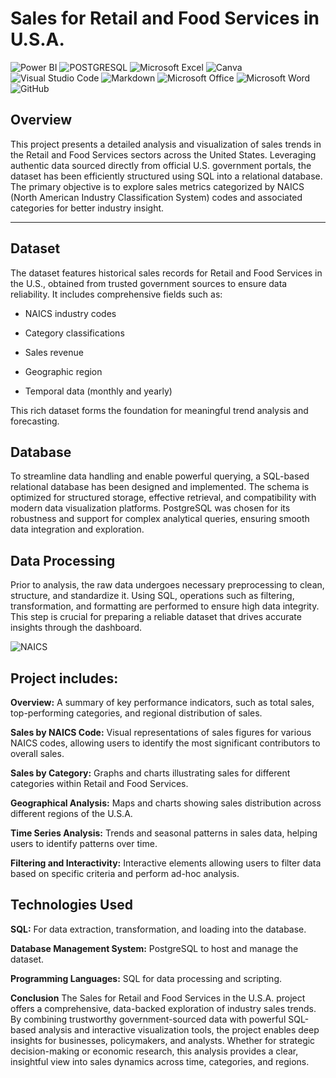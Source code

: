 # Sales for Retail and Food Services in U.S.A.
![Power BI](https://img.shields.io/badge/power_bi-F2C811?style=for-the-badge&logo=powerbi&logoColor=black)
![POSTGRESQL](https://img.shields.io/badge/PostgreSQL-4169E1.svg?style=for-the-badge&logo=PostgreSQL&logoColor=white)
![Microsoft Excel](https://img.shields.io/badge/Microsoft_Excel-217346?style=for-the-badge&logo=microsoft-excel&logoColor=white)
![Canva](https://img.shields.io/badge/Canva-%2300C4CC.svg?style=for-the-badge&logo=Canva&logoColor=white)
![Visual Studio Code](https://img.shields.io/badge/Visual%20Studio%20Code-0078d7.svg?style=for-the-badge&logo=visual-studio-code&logoColor=white)
![Markdown](https://img.shields.io/badge/markdown-%23000000.svg?style=for-the-badge&logo=markdown&logoColor=white)
![Microsoft Office](https://img.shields.io/badge/Microsoft_Office-D83B01?style=for-the-badge&logo=microsoft-office&logoColor=white)
![Microsoft Word](https://img.shields.io/badge/Microsoft_Word-2B579A?style=for-the-badge&logo=microsoft-word&logoColor=white)
![GitHub](https://img.shields.io/badge/github-%23121011.svg?style=for-the-badge&logo=github&logoColor=white)


## Overview
This project presents a detailed analysis and visualization of sales trends in the Retail and Food Services sectors across the United States. Leveraging authentic data sourced directly from official U.S. government portals, the dataset has been efficiently structured using SQL into a relational database. The primary objective is to explore sales metrics categorized by NAICS (North American Industry Classification System) codes and associated categories for better industry insight.

--------


## Dataset
The dataset features historical sales records for Retail and Food Services in the U.S., obtained from trusted government sources to ensure data reliability. It includes comprehensive fields such as:

- NAICS industry codes

- Category classifications

- Sales revenue

- Geographic region

- Temporal data (monthly and yearly)

This rich dataset forms the foundation for meaningful trend analysis and forecasting.



## Database
To streamline data handling and enable powerful querying, a SQL-based relational database has been designed and implemented. The schema is optimized for structured storage, effective retrieval, and compatibility with modern data visualization platforms. PostgreSQL was chosen for its robustness and support for complex analytical queries, ensuring smooth data integration and exploration.

## Data Processing
Prior to analysis, the raw data undergoes necessary preprocessing to clean, structure, and standardize it. Using SQL, operations such as filtering, transformation, and formatting are performed to ensure high data integrity. This step is crucial for preparing a reliable dataset that drives accurate insights through the dashboard.

![NAICS](https://github.com/tushar2704/Sales-for-Retail-and-Food-Services/assets/66141195/c897f5c5-e4ce-446f-8944-c0c0376fcee9)



## Project includes:

**Overview:** A summary of key performance indicators, such as total sales, top-performing categories, and regional distribution of sales.

**Sales by NAICS Code:** Visual representations of sales figures for various NAICS codes, allowing users to identify the most significant contributors to overall sales.

**Sales by Category:** Graphs and charts illustrating sales for different categories within Retail and Food Services.

**Geographical Analysis:** Maps and charts showing sales distribution across different regions of the U.S.A.

**Time Series Analysis:** Trends and seasonal patterns in sales data, helping users to identify patterns over time.

**Filtering and Interactivity:** Interactive elements allowing users to filter data based on specific criteria and perform ad-hoc analysis.

## Technologies Used
**SQL:** For data extraction, transformation, and loading into the database.

**Database Management System:** PostgreSQL to host and manage the dataset.


**Programming Languages:**  SQL for data processing and scripting.



**Conclusion**
The Sales for Retail and Food Services in the U.S.A. project offers a comprehensive, data-backed exploration of industry sales trends. By combining trustworthy government-sourced data with powerful SQL-based analysis and interactive visualization tools, the project enables deep insights for businesses, policymakers, and analysts. Whether for strategic decision-making or economic research, this analysis provides a clear, insightful view into sales dynamics across time, categories, and regions.



